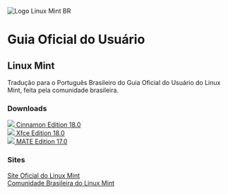 ![Logo Linux Mint BR](http://www.linuxmint.com.br/themes/lm/images/logo.png)
# Guia Oficial do Usuário
## Linux Mint
Tradução para o Português Brasileiro do Guia Oficial do Usuário do Linux Mint, feita pela comunidade brasileira.
### Downloads
[![](http://iconizer.net/files/Fugue_Icons/orig/blue-document-pdf-text.png) Cinnamon Edition 18.0](https://github.com/welblade/guia-oficial-lm/releases/download/18.0/Guia.Oficial.do.Usuario.-.Linux.Mint.18.Cinnamon.pdf "Guia Oficial do Usuário - Cinnamon Edition")  
[![](http://iconizer.net/files/Fugue_Icons/orig/blue-document-pdf-text.png) Xfce Edition 18.0](https://github.com/welblade/guia-oficial-lm/releases/download/18.0/Guia.Oficial.do.Usuario.-.Linux.Mint.18.Xfce.pdf "Guia Oficial do Usuário - Xfce Edition")  
[![](http://iconizer.net/files/Fugue_Icons/orig/blue-document-pdf-text.png) MATE Edition 17.0](https://github.com/welblade/guia-oficial-lm/releases/download/17.0/Guia.Oficial.do.Usuario.-.Linux.Mint.17.Mate.pdf "Guia Oficial do Usuário - MATE Edition")  

### Sites
[Site Oficial do Linux Mint](https://linuxmint.com/ "Site Oficial do Linux Mint")  
[Comunidade Brasileira do Linux Mint](http://linuxmint.com.br/ "Comunidade Brasileira do Linux Mint")  

